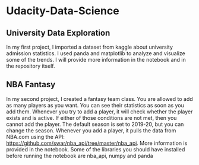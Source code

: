 # Udacity-Data-Science

## University Data Exploration

In my first project, I imported a dataset from kaggle about university admission statistics. I used panda and matplotlib to analyze and visualize some of the trends. I will provide more information in the notebook and in the repository itself.



## NBA Fantasy

In my second project, I created a fantasy team class. You are allowed to add as many players as you want. You can see their statistics as soon as you add them. Whenever you try to add a player, it will check whether the player exists and is active. If either of those conditions are not met, then you cannot add the player. The default season is set to 2019-20, but you can change the season. Whenever you add a player, it pulls the data from NBA.com using the API: https://github.com/swar/nba_api/tree/master/nba_api. More information is provided in the notebook. Some of the libraries you should have installed before running the notebook are <bold> nba_api, numpy and panda </bold>
